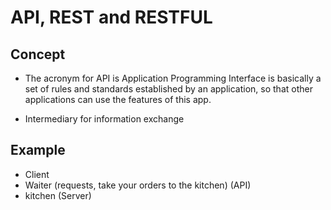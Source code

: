 # API, REST and RESTFUL

## Concept 
- The acronym for API is Application Programming Interface is basically a set of rules and standards established by an application, so that other applications can use the features of this app.

- Intermediary for information exchange

## Example
- Client
- Waiter (requests, take your orders to the kitchen) (API)
- kitchen (Server)

